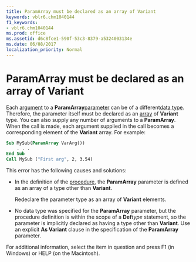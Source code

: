 ```yaml
---
title: ParamArray must be declared as an array of Variant
keywords: vblr6.chm1040144
f1_keywords:
- vblr6.chm1040144
ms.prod: office
ms.assetid: d6c8fce1-590f-53c3-8379-a5324003134e
ms.date: 06/08/2017
localization_priority: Normal
---
```



# ParamArray must be declared as an array of Variant

Each [argument](../../Glossary/vbe-glossary.md#argument) to a **ParamArray**[parameter](../../Glossary/vbe-glossary.md#parameter) can be of a different[data type](../../Glossary/vbe-glossary.md#data-type). Therefore, the parameter itself must be declared as an [array](../../Glossary/vbe-glossary.md#array) of **Variant** type. You can also supply any number of arguments to a **ParamArray**. When the call is made, each argument supplied in the call becomes a corresponding element of the **Variant** array. For example:


```vb
Sub MySub(ParamArray VarArg()) 
    . . . 
End Sub 
Call MySub ("First arg", 2, 3.54) 

```


This error has the following causes and solutions:



- In the definition of the [procedure](../../Glossary/vbe-glossary.md#procedure), the  **ParamArray** parameter is defined as an array of a type other than **Variant**.
    
    Redeclare the parameter type as an array of  **Variant** elements.
    
- No data type was specified for the  **ParamArray** parameter, but the procedure definition is within the scope of a **Def**_type_ statement, so the parameter is implicitly declared as having a type other than **Variant**. Use an explicit **As Variant** clause in the specification of the **ParamArray** parameter.
    

For additional information, select the item in question and press F1 (in Windows) or HELP (on the Macintosh).

